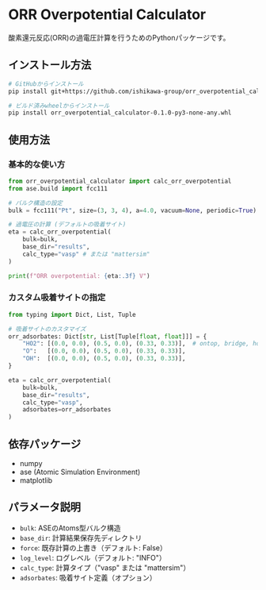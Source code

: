 # ORR Overpotential Calculator

酸素還元反応(ORR)の過電圧計算を行うためのPythonパッケージです。

## インストール方法

```bash
# GitHubからインストール
pip install git+https://github.com/ishikawa-group/orr_overpotential_calculator.git

# ビルド済みwheelからインストール
pip install orr_overpotential_calculator-0.1.0-py3-none-any.whl

```

## 使用方法

### 基本的な使い方

```python
from orr_overpotential_calculator import calc_orr_overpotential
from ase.build import fcc111

# バルク構造の設定
bulk = fcc111("Pt", size=(3, 3, 4), a=4.0, vacuum=None, periodic=True)

# 過電圧の計算 (デフォルトの吸着サイト)
eta = calc_orr_overpotential(
    bulk=bulk,
    base_dir="results",
    calc_type="vasp" # または "mattersim"
)

print(f"ORR overpotential: {eta:.3f} V")
```

### カスタム吸着サイトの指定

```python
from typing import Dict, List, Tuple

# 吸着サイトのカスタマイズ
orr_adsorbates: Dict[str, List[Tuple[float, float]]] = {
    "HO2": [(0.0, 0.0), (0.5, 0.0), (0.33, 0.33)],  # ontop, bridge, hollow
    "O":   [(0.0, 0.0), (0.5, 0.0), (0.33, 0.33)],
    "OH":  [(0.0, 0.0), (0.5, 0.0), (0.33, 0.33)],
}

eta = calc_orr_overpotential(
    bulk=bulk,
    base_dir="results",
    calc_type="vasp",
    adsorbates=orr_adsorbates
)
```

## 依存パッケージ

- numpy
- ase (Atomic Simulation Environment)
- matplotlib

## パラメータ説明

- `bulk`: ASEのAtoms型バルク構造
- `base_dir`: 計算結果保存先ディレクトリ
- `force`: 既存計算の上書き（デフォルト: False）
- `log_level`: ログレベル（デフォルト: "INFO"）
- `calc_type`: 計算タイプ（"vasp" または "mattersim"）
- `adsorbates`: 吸着サイト定義（オプション）